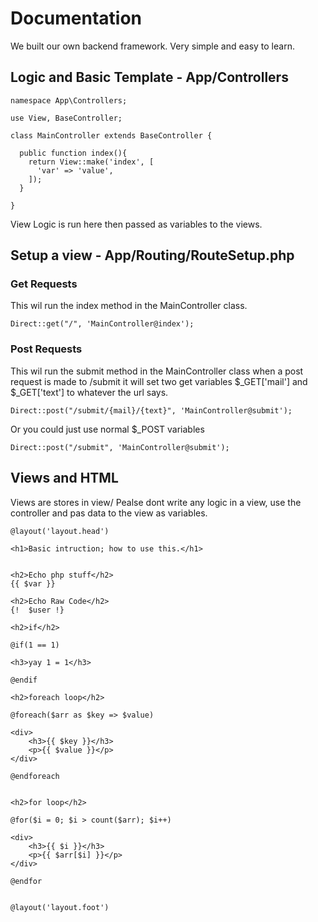 # Documentation

We built our own backend framework. Very simple and easy to learn.


## Logic and Basic Template - App/Controllers


    namespace App\Controllers;
    
    use View, BaseController;

    class MainController extends BaseController {
    
      public function index(){
        return View::make('index', [
          'var' => 'value',
        ]);
      }
    
    }
    

View Logic is run here then passed as variables to the views.

## Setup a view - App/Routing/RouteSetup.php
### Get Requests
This wil run the index method in the MainController class.

    Direct::get("/", 'MainController@index');


### Post Requests
This wil run the submit method in the MainController class when a post request is made to /submit
it will set two get variables $_GET['mail'] and $_GET['text'] to whatever the url says.

    Direct::post("/submit/{mail}/{text}", 'MainController@submit');

Or you could just use normal $_POST variables

    Direct::post("/submit", 'MainController@submit');


## Views and HTML
Views are stores in view/
Pealse dont write any logic in a view, use the controller and pas data to the view as variables.

    @layout('layout.head')

    <h1>Basic intruction; how to use this.</h1>
    
    
    <h2>Echo php stuff</h2>
    {{ $var }}
    
    <h2>Echo Raw Code</h2>
    {!  $user !}
    
    <h2>if</h2>
    
    @if(1 == 1)
    
    <h3>yay 1 = 1</h3>
    
    @endif
    
    <h2>foreach loop</h2>
    
    @foreach($arr as $key => $value)
    
    <div>
        <h3>{{ $key }}</h3>
        <p>{{ $value }}</p>
    </div>
    
    @endforeach
    
    
    <h2>for loop</h2>
    
    @for($i = 0; $i > count($arr); $i++)
    
    <div>
        <h3>{{ $i }}</h3>
        <p>{{ $arr[$i] }}</p>
    </div>
    
    @endfor
    
    
    @layout('layout.foot')
